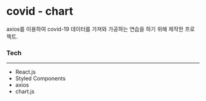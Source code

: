 # covid - chart

axios를 이용하여 covid-19 데이터를 가져와 가공하는 연습을 하기 위해 제작한 프로젝트.

### Tech

---

- React.js
- Styled Components
- axios
- chart.js
